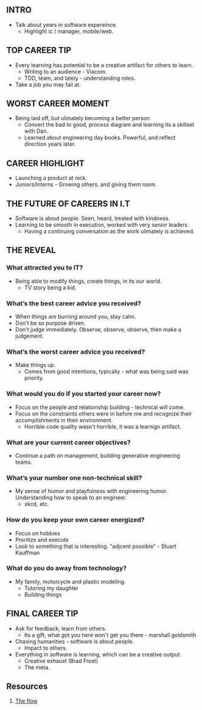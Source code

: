 ## INTRO
- Talk about years in software expereince.
    - Highlight ic / manager, mobile/web.

## TOP CAREER TIP
-  Every learning has potential to be a creative artifact for others to learn.
    - Writing to an audience - Viacom.
    - TDD, team, and lately - understanding roles.
- Take a job you may fail at.

## WORST CAREER MOMENT
- Being laid off, but ulimately becoming a better person
    - Convert the bad to good, process diagram and learning its a skillset with Dan.
    - Learned about engineering day books. Powerful, and reflect direction years later.

## CAREER HIGHLIGHT
- Launching a product at nick.
- Juniors/Interns - Growing others, and giving them room.

## THE FUTURE OF CAREERS IN I.T
- Software is about people. Seen, heard, treated with kindness.
- Learning to be smooth in execution, worked with very senior leaders.
    - Having a continuing conversation as the work ulimately is achieved.

## THE REVEAL

### What attracted you to IT?
- Being able to modify things, create things, in its our world.
    - TV story being a kid.

### What’s the best career advice you received?
- When things are burning around you, stay calm.
- Don't be so purpose driven.
- Don't judge immediately. Observe, observe, observe, then make a judgement.

### What’s the worst career advice you received?
- Make things up.
    - Comes from good intentions, typically - what was being said was priority.

### What would you do if you started your career now?
- Focus on the people and relationship building - technical will come.
- Focus on the constraints others were in before me and recognize their accomplishments in their environment.
    - Horrible code quality wasn't horrible, it was a learnign artifact.

### What are your current career objectives?
- Continue a path on management, building generative engineering teams.

### What’s your number one non-technical skill?
- My sense of humor and playfulness with engineering humor. Understanding how to speak to an engineer.
    - xkcd, etc.

### How do you keep your own career energized?
- Focus on hobbies
- Proritize and execute
- Look to something that is interesting. "adjcent possible" - Stuart Kauffman 

### What do you do away from technology?
- My family, motorcycle and plastic modeling.
    - Tutoring my daughter
    - Building things

## FINAL CAREER TIP
- Ask for feedback; learn from others.
    - Its a gift, what got you here won't get you there - marshall goldsmith
- Chasing humanities - software is about people. 
    - Impact to others.
- Everything in software is learning, which can be a creative output.
    - Creative exhaust (Brad Frost)
    - The meta.

## Resources

1. [The flow](http://itcareerenergizer.com/flow/)
